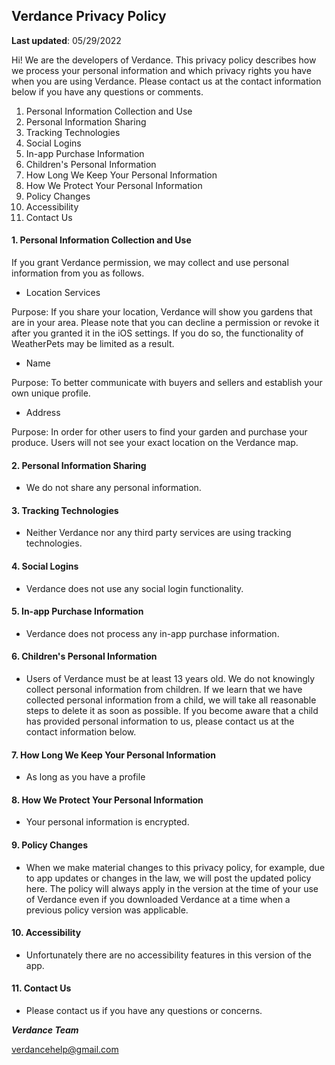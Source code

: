 ## <a name="markdown-pane"></a>Verdance Privacy Policy
**Last updated**: 05/29/2022

Hi! We are the developers of Verdance. This privacy policy describes how we process your personal information and which privacy rights you have when you are using Verdance. Please contact us at the contact information below if you have any questions or comments.

  1. Personal Information Collection and Use
  2. Personal Information Sharing
  3. Tracking Technologies
  4. Social Logins
  5. In-app Purchase Information
  6. Children's Personal Information
  7. How Long We Keep Your Personal Information
  8. How We Protect Your Personal Information
  9. Policy Changes
  10. Accessibility
  11. Contact Us
 

#### 1. Personal Information Collection and Use
If you grant Verdance permission, we may collect and use personal information from you as follows.
 - Location Services
 
Purpose: If you share your location, Verdance will show you gardens that are in your area.
Please note that you can decline a permission or revoke it after you granted it in the iOS settings. If you do so, the functionality of WeatherPets may be limited as a result.

- Name

Purpose: To better communicate with buyers and sellers and establish your own unique profile. 

- Address

Purpose: In order for other users to find your garden and purchase your produce. Users will not see your exact location on the Verdance map.
   
#### 2. Personal Information Sharing
- We do not share any personal information.
#### 3. Tracking Technologies
- Neither Verdance nor any third party services are using tracking technologies.     

#### 4. Social Logins
- Verdance does not use any social login functionality.

#### 5. In-app Purchase Information

- Verdance does not process any in-app purchase information.

#### 6. Children's Personal Information

- Users of Verdance must be at least 13 years old. We do not knowingly collect personal information from children. If we learn that we have collected personal information from a child, we will take all reasonable steps to delete it as soon as possible. If you become aware that a child has provided personal information to us, please contact us at the contact information below.

#### 7. How Long We Keep Your Personal Information

 - As long as you have a profile 

#### 8. How We Protect Your Personal Information

- Your personal information is encrypted.

#### 9. Policy Changes

- When we make material changes to this privacy policy, for example, due to app updates or changes in the law, we will post the updated policy here. The policy will always apply in the version at the time of your use of Verdance even if you downloaded Verdance at a time when a previous policy version was applicable.

#### 10. Accessibility

- Unfortunately there are no accessibility features in this version of the app.

#### 11. Contact Us

- Please contact us if you have any questions or concerns.

***Verdance Team***

verdancehelp@gmail.com


	
